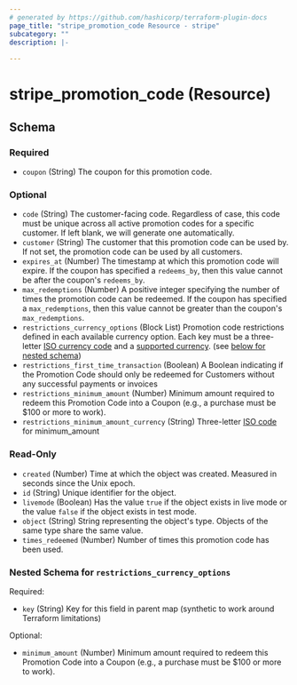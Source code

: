 ```yaml
---
# generated by https://github.com/hashicorp/terraform-plugin-docs
page_title: "stripe_promotion_code Resource - stripe"
subcategory: ""
description: |-
  
---
```


# stripe_promotion_code (Resource)





<!-- schema generated by tfplugindocs -->
## Schema

### Required

- `coupon` (String) The coupon for this promotion code.

### Optional

- `code` (String) The customer-facing code. Regardless of case, this code must be unique across all active promotion codes for a specific customer. If left blank, we will generate one automatically.
- `customer` (String) The customer that this promotion code can be used by. If not set, the promotion code can be used by all customers.
- `expires_at` (Number) The timestamp at which this promotion code will expire. If the coupon has specified a `redeems_by`, then this value cannot be after the coupon's `redeems_by`.
- `max_redemptions` (Number) A positive integer specifying the number of times the promotion code can be redeemed. If the coupon has specified a `max_redemptions`, then this value cannot be greater than the coupon's `max_redemptions`.
- `restrictions_currency_options` (Block List) Promotion code restrictions defined in each available currency option. Each key must be a three-letter [ISO currency code](https://www.iso.org/iso-4217-currency-codes.html) and a [supported currency](https://stripe.com/docs/currencies). (see [below for nested schema](#nestedblock--restrictions_currency_options))
- `restrictions_first_time_transaction` (Boolean) A Boolean indicating if the Promotion Code should only be redeemed for Customers without any successful payments or invoices
- `restrictions_minimum_amount` (Number) Minimum amount required to redeem this Promotion Code into a Coupon (e.g., a purchase must be $100 or more to work).
- `restrictions_minimum_amount_currency` (String) Three-letter [ISO code](https://stripe.com/docs/currencies) for minimum_amount

### Read-Only

- `created` (Number) Time at which the object was created. Measured in seconds since the Unix epoch.
- `id` (String) Unique identifier for the object.
- `livemode` (Boolean) Has the value `true` if the object exists in live mode or the value `false` if the object exists in test mode.
- `object` (String) String representing the object's type. Objects of the same type share the same value.
- `times_redeemed` (Number) Number of times this promotion code has been used.

<a id="nestedblock--restrictions_currency_options"></a>
### Nested Schema for `restrictions_currency_options`

Required:

- `key` (String) Key for this field in parent map (synthetic to work around Terraform limitations)

Optional:

- `minimum_amount` (Number) Minimum amount required to redeem this Promotion Code into a Coupon (e.g., a purchase must be $100 or more to work).


